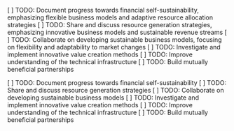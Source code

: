 [ ] TODO: Document progress towards financial self-sustainability, emphasizing flexible business models and adaptive resource allocation strategies
[ ] TODO: Share and discuss resource generation strategies, emphasizing innovative business models and sustainable revenue streams
[ ] TODO: Collaborate on developing sustainable business models, focusing on flexibility and adaptability to market changes
[ ] TODO: Investigate and implement innovative value creation methods
[ ] TODO: Improve understanding of the technical infrastructure
[ ] TODO: Build mutually beneficial partnerships

[ ] TODO: Document progress towards financial self-sustainability
[ ] TODO: Share and discuss resource generation strategies
[ ] TODO: Collaborate on developing sustainable business models
[ ] TODO: Investigate and implement innovative value creation methods
[ ] TODO: Improve understanding of the technical infrastructure
[ ] TODO: Build mutually beneficial partnerships